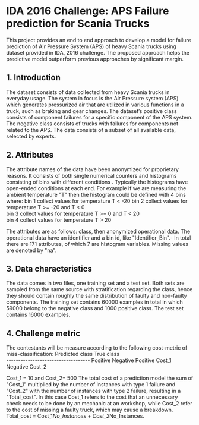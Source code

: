 # IDA 2016 Challenge: APS Failure prediction for Scania Trucks #

This project provides an end to end approach to develop a model for failure prediction of Air Pressure System (APS) of heavy Scania trucks using dataset provided in IDA, 2016 challenge. The proposed approach helps the predictive model outperform previous approaches by significant margin.

##	1. Introduction ##
The dataset consists of data collected from heavy Scania trucks in everyday usage. The system in focus is the Air Pressure system (APS) which generates pressurized air that are utilized in various functions in a truck, such as braking and gear changes. The dataset’s positive class consists of component failures for a specific component of the APS system.  The negative class consists of trucks with failures for components not related to the APS. The data consists of a subset of all available data, selected by experts.     

##	2. Attributes ##
The attribute names of the data have been anonymized for proprietary reasons. It consists of both single numerical counters and histograms consisting of bins with different conditions
. Typically the histograms have open-ended conditions at each end. For example if we are measuring the ambient temperature "T" then the histogram could be defined with 4 bins where: 
bin 1 collect values for temperature T < -20
bin 2 collect values for temperature T >= -20 and T < 0     
bin 3 collect values for temperature T >= 0 and T < 20  
bin 4 collect values for temperature T > 20

The attributes are as follows: class, then anonymized operational data. The operational data have an identifier and a bin id, like "Identifier_Bin".- In total there are 171 attributes, of which 7 are histogram variables. Missing values are denoted by "na".
##	3. Data characteristics ##
The data comes in two files, one training set and a test set. Both sets are sampled from the same source with stratification regarding the class, hence they should contain roughly the same distribution of faulty and non-faulty components.  The training set contains 60000 examples in total in which 59000 belong to the negative class and 1000 positive class. The test set contains 16000 examples.
##	4. Challenge metric  ##
The contestants will be measure according to the following  cost-metric of miss-classification:
		Predicted class			True class   
		-----------------------------------
											Positive	Negative
			Positive										Cost_1
			Negative				Cost_2	

Cost_1 = 10 and Cost_2= 500
The total cost of a prediction model the sum of "Cost_1” multiplied by the number of Instances with type 1 failure  and "Cost_2" with the number of instances with type 2 failure,  resulting in a "Total_cost". In this case Cost_1 refers to the cost that an unnecessary check needs to be done by an mechanic at an workshop, while Cost_2 refer to the cost of missing a faulty truck,  which may cause a breakdown.  Total_cost = Cost_1*No_Instances + Cost_2*No_Instances.  
